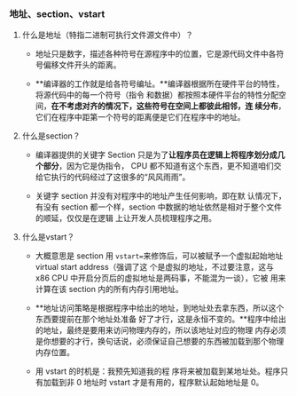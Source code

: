 ### 地址、section、vstart

1. 什么是地址（特指二进制可执行文件源文件中）？

   - 地址只是数字，描述各种符号在源程序中的位置，它是源代码文件中各符号偏移文件开头的距离。

   - **编译器的工作就是给各符号编址。**编译器根据所在硬件平台的特性，将源代码中的每一个符号（指令 和数据）都按照本硬件平台的特性分配空间，**在不考虑对齐的情况下，这些符号在空间上都彼此相邻，连 续分布**，它们在程序中距第一个符号的距离便是它们在程序中的地址。

2. 什么是section？

   - 编译器提供的关键字 Section 只是为了**让程序员在逻辑上将程序划分成几个部分**，因为它是伪指令， CPU 都不知道有这个东西，更不知道咱们交给它执行的代码经过了这很多的“风风雨雨”。

   - 关键字 section 并没有对程序中的地址产生任何影响，即在默 认情况下，有没有 section 都一个样，section 中数据的地址依然是相对于整个文件的顺延，仅仅是在逻辑 上让开发人员梳理程序之用。

3. 什么是vstart？

   - 大概意思是 section 用 `vstart=`来修饰后，可以被赋予一个虚拟起始地址 virtual start address（强调了这 个是虚拟的地址，不过要注意，这与 x86 CPU 中开启分页后的虚拟地址是两码事，不能混为一谈），它被 用来计算在该 section 内的所有内存引用地址。

   - **地址访问策略是根据程序中给出的地址，到地址处去拿东西，所以这个东西要提前在那个地址处准备 好了才行，这是永恒不变的。**程序中给出的地址，最终是要用来访问物理内存的，所以该地址对应的物理 内存必须是你想要的才行，换句话说，必须保证自己想要的东西被加载到那个物理内存位置。

   - 用 vstart 的时机是：我预先知道我的程 序将来被加载到某地址处。程序只有加载到非 0 地址时 vstart 才是有用的，程序默认起始地址是 0。

